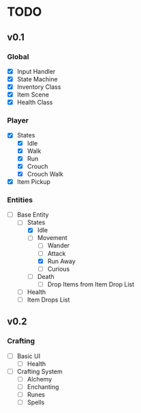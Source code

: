 # TODO

## v0.1

### Global

- [x] Input Handler
- [x] State Machine
- [x] Inventory Class
- [x] Item Scene
- [x] Health Class

### Player

- [x] States
  - [x] Idle
  - [x] Walk
  - [x] Run
  - [x] Crouch
  - [x] Crouch Walk
- [x] Item Pickup

### Entities

- [ ] Base Entity
  - [ ] States
    - [x] Idle
    - [ ] Movement
      - [ ] Wander
      - [ ] Attack
      - [x] Run Away
      - [ ] Curious
    - [ ] Death
      - [ ] Drop Items from Item Drop List
  - [ ] Health
  - [ ] Item Drops List

## v0.2

### Crafting

- [ ] Basic UI
  - [ ] Health
- [ ] Crafting System
  - [ ] Alchemy
  - [ ] Enchanting
  - [ ] Runes
  - [ ] Spells
